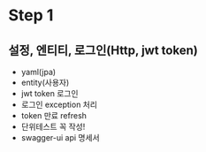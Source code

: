 # Step 1

## 설정, 엔티티, 로그인(Http, jwt token)
* yaml(jpa)
* entity(사용자)
* jwt token 로그인
* 로그인 exception 처리
* token 만료 refresh
* 단위테스트 꼭 작성!
* swagger-ui api 명세서